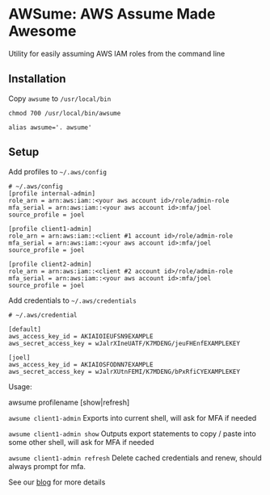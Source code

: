 # AWSume: AWS Assume Made Awesome
Utility for easily assuming AWS IAM roles from the command line

## Installation

Copy `awsume` to `/usr/local/bin`

`chmod 700 /usr/local/bin/awsume`

`alias awsume='. awsume'`

## Setup

Add profiles to `~/.aws/config`

```
# ~/.aws/config
[profile internal-admin]
role_arn = arn:aws:iam::<your aws account id>/role/admin-role
mfa_serial = arn:aws:iam::<your aws account id>:mfa/joel
source_profile = joel

[profile client1-admin]
role_arn = arn:aws:iam::<client #1 account id>/role/admin-role
mfa_serial = arn:aws:iam::<your aws account id>:mfa/joel
source_profile = joel

[profile client2-admin]
role_arn = arn:aws:iam::<client #2 account id>/role/admin-role
mfa_serial = arn:aws:iam::<your aws account id>:mfa/joel
source_profile = joel
```

Add credentials to `~/.aws/credentials`

```
# ~/.aws/credential

[default]
aws_access_key_id = AKIAIOIEUFSN9EXAMPLE
aws_secret_access_key = wJalrXIneUATF/K7MDENG/jeuFHEnfEXAMPLEKEY

[joel]
aws_access_key_id = AKIAIOSFODNN7EXAMPLE
aws_secret_access_key = wJalrXUtnFEMI/K7MDENG/bPxRfiCYEXAMPLEKEY
```

Usage: 

awsume profilename [show|refresh]

`awsume client1-admin` Exports into current shell, will ask for MFA if needed

`awsume client1-admin show` Outputs export statements to copy / paste into some other shell, will ask for MFA if needed

`awsume client1-admin refresh` Delete cached credentials and renew, should always prompt for mfa.

See our [blog](https://www.trek10.com/blog/awsume-aws-assume-made-awesome) for more details
